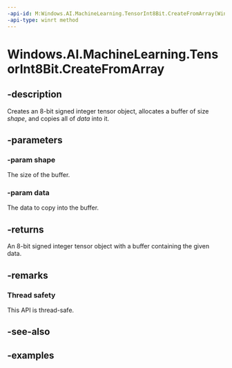 ```yaml
---
-api-id: M:Windows.AI.MachineLearning.TensorInt8Bit.CreateFromArray(Windows.Foundation.Collections.IIterable{System.Int64},System.Byte[])
-api-type: winrt method
---
```


<!-- Method syntax.
public TensorInt8Bit TensorInt8Bit.CreateFromArray(IIterable<Int64> shape, Byte[] data)
-->

# Windows.AI.MachineLearning.TensorInt8Bit.CreateFromArray

## -description
Creates an 8-bit signed integer tensor object, allocates a buffer of size *shape*, and copies all of *data* into it.

## -parameters
### -param shape
The size of the buffer.

### -param data
The data to copy into the buffer.

## -returns
An 8-bit signed integer tensor object with a buffer containing the given data.

## -remarks

### Thread safety
This API is thread-safe.

## -see-also

## -examples
